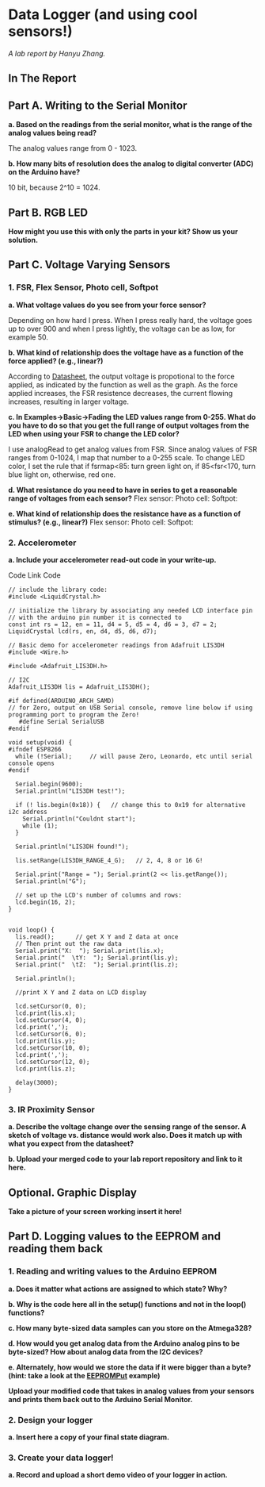 # Data Logger (and using cool sensors!)

*A lab report by Hanyu Zhang.*

## In The Report

## Part A.  Writing to the Serial Monitor
 
**a. Based on the readings from the serial monitor, what is the range of the analog values being read?**

The analog values range from 0 - 1023.
 
**b. How many bits of resolution does the analog to digital converter (ADC) on the Arduino have?**

10 bit, because 2^10 = 1024.


## Part B. RGB LED

**How might you use this with only the parts in your kit? Show us your solution.**


## Part C. Voltage Varying Sensors 
 
### 1. FSR, Flex Sensor, Photo cell, Softpot

**a. What voltage values do you see from your force sensor?**

Depending on how hard I press. When I press really hard, the voltage goes up to over 900 and when I press lightly, the voltage can be as low, for example 50.

**b. What kind of relationship does the voltage have as a function of the force applied? (e.g., linear?)**

According to [Datasheet](https://cdn-shop.adafruit.com/datasheets/FSR400Series_PD.pdf), the output voltage is propotional to the force applied, as indicated by the function as well as the graph. As the force applied increases, the FSR resistence decreases, the current flowing increases, resulting in larger voltage. 


**c. In Examples->Basic->Fading the LED values range from 0-255. What do you have to do so that you get the full range of output voltages from the LED when using your FSR to change the LED color?**

I use analogRead to get analog values from FSR. Since analog values of FSR ranges from 0-1024, I map that number to a 0-255 scale. To change LED color, I set the rule that if fsrmap<85: turn green light on, if 85<fsr<170, turn blue light on, otherwise, red one.


**d. What resistance do you need to have in series to get a reasonable range of voltages from each sensor?**
Flex sensor:
Photo cell:
Softpot:

**e. What kind of relationship does the resistance have as a function of stimulus? (e.g., linear?)**
Flex sensor:
Photo cell:
Softpot:

### 2. Accelerometer
 
**a. Include your accelerometer read-out code in your write-up.**

Code Link
Code
```
// include the library code:
#include <LiquidCrystal.h>

// initialize the library by associating any needed LCD interface pin
// with the arduino pin number it is connected to
const int rs = 12, en = 11, d4 = 5, d5 = 4, d6 = 3, d7 = 2;
LiquidCrystal lcd(rs, en, d4, d5, d6, d7);

// Basic demo for accelerometer readings from Adafruit LIS3DH
#include <Wire.h>

#include <Adafruit_LIS3DH.h>

// I2C
Adafruit_LIS3DH lis = Adafruit_LIS3DH();

#if defined(ARDUINO_ARCH_SAMD)
// for Zero, output on USB Serial console, remove line below if using programming port to program the Zero!
   #define Serial SerialUSB
#endif

void setup(void) {
#ifndef ESP8266
  while (!Serial);     // will pause Zero, Leonardo, etc until serial console opens
#endif

  Serial.begin(9600);
  Serial.println("LIS3DH test!");
  
  if (! lis.begin(0x18)) {   // change this to 0x19 for alternative i2c address
    Serial.println("Couldnt start");
    while (1);
  }
  
  Serial.println("LIS3DH found!");
  
  lis.setRange(LIS3DH_RANGE_4_G);   // 2, 4, 8 or 16 G!
  
  Serial.print("Range = "); Serial.print(2 << lis.getRange());  
  Serial.println("G");

  // set up the LCD's number of columns and rows:
  lcd.begin(16, 2);
}


void loop() {
  lis.read();      // get X Y and Z data at once
  // Then print out the raw data
  Serial.print("X:  "); Serial.print(lis.x); 
  Serial.print("  \tY:  "); Serial.print(lis.y); 
  Serial.print("  \tZ:  "); Serial.print(lis.z); 

  Serial.println();

  //print X Y and Z data on LCD display

  lcd.setCursor(0, 0);
  lcd.print(lis.x);
  lcd.setCursor(4, 0);
  lcd.print(',');
  lcd.setCursor(6, 0);
  lcd.print(lis.y);
  lcd.setCursor(10, 0);
  lcd.print(',');
  lcd.setCursor(12, 0);
  lcd.print(lis.z);
 
  delay(3000); 
}
```






### 3. IR Proximity Sensor

**a. Describe the voltage change over the sensing range of the sensor. A sketch of voltage vs. distance would work also. Does it match up with what you expect from the datasheet?**

**b. Upload your merged code to your lab report repository and link to it here.**

## Optional. Graphic Display

**Take a picture of your screen working insert it here!**

## Part D. Logging values to the EEPROM and reading them back
 
### 1. Reading and writing values to the Arduino EEPROM

**a. Does it matter what actions are assigned to which state? Why?**

**b. Why is the code here all in the setup() functions and not in the loop() functions?**

**c. How many byte-sized data samples can you store on the Atmega328?**

**d. How would you get analog data from the Arduino analog pins to be byte-sized? How about analog data from the I2C devices?**

**e. Alternately, how would we store the data if it were bigger than a byte? (hint: take a look at the [EEPROMPut](https://www.arduino.cc/en/Reference/EEPROMPut) example)**

**Upload your modified code that takes in analog values from your sensors and prints them back out to the Arduino Serial Monitor.**

### 2. Design your logger
 
**a. Insert here a copy of your final state diagram.**

### 3. Create your data logger!
 
**a. Record and upload a short demo video of your logger in action.**
